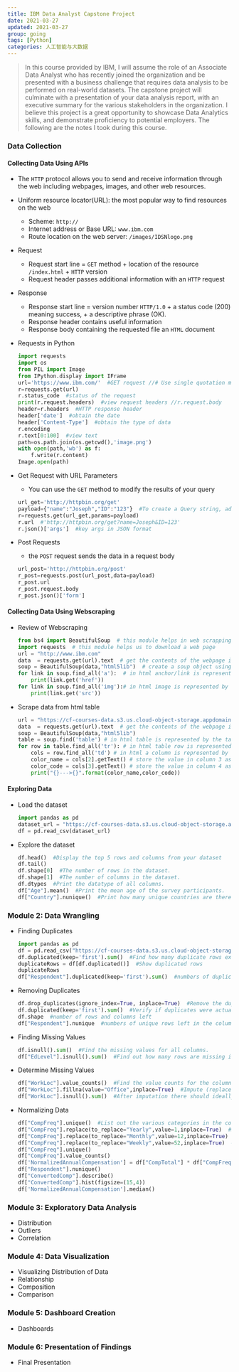 ```yaml
---
title: IBM Data Analyst Capstone Project
date: 2021-03-27
updated: 2021-03-27
group: going
tags: [Python]
categories: 人工智能与大数据
---
```


> In this course provided by IBM, I will assume the role of an Associate Data Analyst who has recently joined the organization and be presented with a business challenge that requires data analysis to be performed on real-world datasets. The capstone project will culminate with a presentation of your data analysis report, with an executive summary for the various stakeholders in the organization. I believe this project is a great opportunity to showcase Data Analytics skills, and demonstrate proficiency to potential employers. The following are the notes I took during this course.

<!--more-->

### Data Collection

#### Collecting Data Using APIs

- The `HTTP` protocol allows you to send and receive information through the web including webpages, images, and other web resources.

- Uniform resource locator(URL): the most popular way to find resources on the web

  - Scheme: `http://`
  - Internet address or Base URL: `www.ibm.com` 
  - Route location on the web server: `/images/IDSNlogo.png`

- Request

  - Request start line = `GET` method + location of the resource `/index.html` + `HTTP` version
  - Request header passes additional information with an `HTTP` request

- Response

  - Response start line = version number `HTTP/1.0` + a status code (200) meaning success, + a descriptive phrase (OK). 
  - Response header contains useful information
  - Response body containing the requested file an `HTML` document

- Requests in Python

  ```python
  import requests
  import os 
  from PIL import Image
  from IPython.display import IFrame
  url='https://www.ibm.com/'  #GET request //# Use single quotation marks for defining string
  r=requests.get(url)
  r.status_code  #status of the request
  print(r.request.headers)  #view request headers //r.request.body
  header=r.headers  #HTTP response header
  header['date']  #obtain the date
  header['Content-Type']  #obtain the type of data
  r.encoding
  r.text[0:100]  #view text
  path=os.path.join(os.getcwd(),'image.png')
  with open(path,'wb') as f:
      f.write(r.content)
  Image.open(path)
  ```

- Get Request with URL Parameters

  - You can use the `GET` method to modify the results of your query

  ```python
  url_get='http://httpbin.org/get'
  payload={"name":"Joseph","ID":"123"}  #To create a Query string, add a dictionary.
  r=requests.get(url_get,params=payload)
  r.url  #'http://httpbin.org/get?name=Joseph&ID=123'
  r.json()['args']  #key args in JSON format
  ```

- Post Requests

  - the `POST` request sends the data in a request body

  ```python
  url_post='http://httpbin.org/post'
  r_post=requests.post(url_post,data=payload)
  r_post.url 
  r_post.request.body
  r_post.json()['form']
  ```

#### Collecting Data Using Webscraping

- Review of Webscraping

  ```python
  from bs4 import BeautifulSoup  # this module helps in web scrapping.
  import requests  # this module helps us to download a web page
  url = "http://www.ibm.com"
  data  = requests.get(url).text  # get the contents of the webpage in text format and store in a variable called data
  soup = BeautifulSoup(data,"html5lib")  # create a soup object using the variable 'data'
  for link in soup.find_all('a'):  # in html anchor/link is represented by the tag <a>
      print(link.get('href'))
  for link in soup.find_all('img'):# in html image is represented by the tag <img>
      print(link.get('src'))
  ```

- Scrape data from html table

  ```python
  url = "https://cf-courses-data.s3.us.cloud-object-storage.appdomain.cloud/IBM-DA0321EN-SkillsNetwork/labs/datasets/HTMLColorCodes.html"
  data  = requests.get(url).text  # get the contents of the webpage in text format and store in a variable called data
  soup = BeautifulSoup(data,"html5lib")
  table = soup.find('table') # in html table is represented by the tag <table>
  for row in table.find_all('tr'): # in html table row is represented by the tag <tr>
      cols = row.find_all('td') # in html a column is represented by the tag <td>
      color_name = cols[2].getText() # store the value in column 3 as color_name
      color_code = cols[3].getText() # store the value in column 4 as color_code
      print("{}--->{}".format(color_name,color_code))
  ```

#### Exploring Data

- Load the dataset

  ```python
  import pandas as pd
  dataset_url = "https://cf-courses-data.s3.us.cloud-object-storage.appdomain.cloud/IBM-DA0321EN-SkillsNetwork/LargeData/m1_survey_data.csv"
  df = pd.read_csv(dataset_url)
  ```

- Explore the dataset

  ```python
  df.head()  #Display the top 5 rows and columns from your dataset
  df.tail()
  df.shape[0]  #The number of rows in the dataset.
  df.shape[1]  #The number of columns in the dataset.
  df.dtypes  #Print the datatype of all columns.
  df["Age"].mean()  #Print the mean age of the survey participants.
  df["Country"].nunique()  #Print how many unique countries are there in the Country column.
  ```

### Module 2: Data Wrangling

- Finding Duplicates

  ```python
  import pandas as pd
  df = pd.read_csv("https://cf-courses-data.s3.us.cloud-object-storage.appdomain.cloud/IBM-DA0321EN-SkillsNetwork/LargeData/m1_survey_data.csv")
  df.duplicated(keep='first').sum()  #Find how many duplicate rows exist in the dataframe.
  duplicateRows = df[df.duplicated()]  #Show duplicated rows
  duplicateRows  
  df["Respondent"].duplicated(keep='first').sum()  #numbers of duplicate values in the column Respondent
  ```

- Removing Duplicates

  ```python
  df.drop_duplicates(ignore_index=True, inplace=True)  #Remove the duplicate rows from the dataframe.
  df.duplicated(keep='first').sum()  #Verify if duplicates were actually dropped.
  df.shape  #number of rows and columns left
  df["Respondent"].nunique  #numbers of unique rows left in the column Respondent
  ```

- Finding Missing Values

  ```python
  df.isnull().sum()  #Find the missing values for all columns.
  df["EdLevel"].isnull().sum()  #Find out how many rows are missing in the column EdLevel
  ```

- Determine Missing Values

  ```python
  df["WorkLoc"].value_counts()  #Find the value counts for the column WorkLoc.
  df["WorkLoc"].fillna(value="Office",inplace=True)  #Impute (replace) all the empty rows in the column WorkLoc with the value that you have identified as majority.
  df["WorkLoc"].isnull().sum()  #After imputation there should ideally not be any empty rows in the WorkLoc column.
  ```

- Normalizing Data

  ```python
  df["CompFreq"].unique()  #List out the various categories in the column 'CompFreq'
  df["CompFreq"].replace(to_replace="Yearly",value=1,inplace=True)  #If the CompFreq is Yearly then use the exising value in CompTotal
  df["CompFreq"].replace(to_replace="Monthly",value=12,inplace=True)  #If the CompFreq is Monthly then multiply the value in CompTotal with 12 (months in an year)
  df["CompFreq"].replace(to_replace="Weekly",value=52,inplace=True)  #If the CompFreq is Weekly then multiply the value in CompTotal with 52 (weeks in an year)
  df["CompFreq"].unique()
  df["CompFreq"].value_counts()
  df['NormalizedAnnualCompensation'] = df["CompTotal"] * df["CompFreq"]  #it makes comparison of salaries easy.
  df["Respondent"].nunique()
  df["ConvertedComp"].describe()
  df["ConvertedComp"].hist(figsize=(15,4))
  df['NormalizedAnnualCompensation'].median()
  ```

### Module 3: Exploratory Data Analysis

- Distribution
- Outliers
- Correlation

### Module 4: Data Visualization

- Visualizing Distribution of Data
- Relationship
- Composition
- Comparison

### Module 5: Dashboard Creation

- Dashboards

### Module 6: Presentation of Findings

- Final Presentation